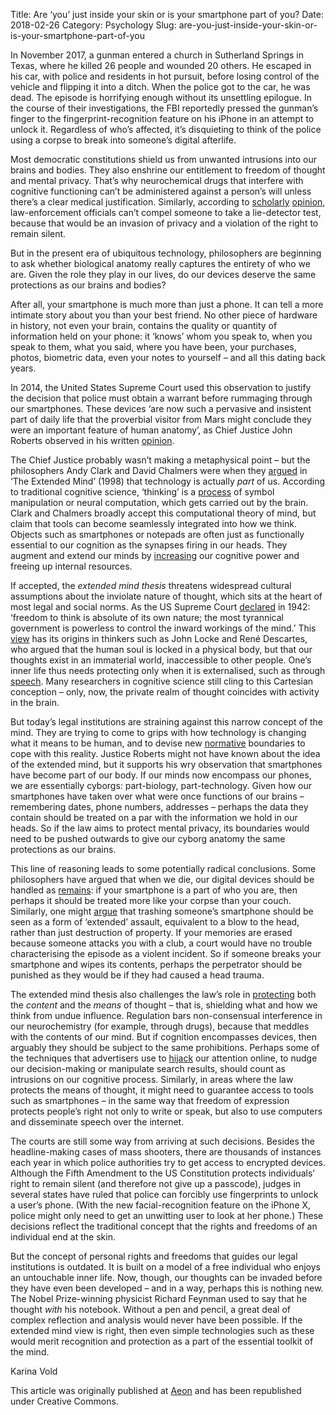 Title: Are ‘you’ just inside your skin or is your smartphone part of you?
Date: 2018-02-26
Category: Psychology
Slug: are-you-just-inside-your-skin-or-is-your-smartphone-part-of-you

<p>In November 2017, a gunman entered a church in Sutherland Springs in Texas, where he killed 26 people and wounded 20 others. He escaped in his car, with police and residents in hot pursuit, before losing control of the vehicle and flipping it into a ditch. When the police got to the car, he was dead. The episode is horrifying enough without its unsettling epilogue. In the course of their investigations, the FBI reportedly pressed the gunman’s finger to the fingerprint-recognition feature on his iPhone in an attempt to unlock it. Regardless of who’s affected, it’s disquieting to think of the police using a corpse to break into someone’s digital afterlife.</p><p>Most democratic constitutions shield us from unwanted intrusions into our brains and bodies. They also enshrine our entitlement to freedom of thought and mental privacy. That’s why neurochemical drugs that interfere with cognitive functioning can’t be administered against a person’s will unless there’s a clear medical justification. Similarly, according to <a href="https://www.researchgate.net/publication/256064618_Neuroscience_Mental_Privacy_and_the_Law" target="_blank">scholarly</a> <a href="http://digitalcommons.law.umaryland.edu/cgi/viewcontent.cgi?article=3686&amp;context=mlr" target="_blank">opinion</a>, law-enforcement officials can’t compel someone to take a lie-detector test, because that would be an invasion of privacy and a violation of the right to remain silent.</p><p>But in the present era of ubiquitous technology, philosophers are beginning to ask whether biological anatomy really captures the entirety of who we are. Given the role they play in our lives, do our devices deserve the same protections as our brains and bodies?</p><p>After all, your smartphone is much more than just a phone. It can tell a more intimate story about you than your best friend. No other piece of hardware in history, not even your brain, contains the quality or quantity of information held on your phone: it ‘knows’ whom you speak to, when you speak to them, what you said, where you have been, your purchases, photos, biometric data, even your notes to yourself – and all this dating back years.</p><p>In 2014, the United States Supreme Court used this observation to justify the decision that police must obtain a warrant before rummaging through our smartphones. These devices ‘are now such a pervasive and insistent part of daily life that the proverbial visitor from Mars might conclude they were an important feature of human anatomy’, as Chief Justice John Roberts observed in his written <a href="https://www.law.cornell.edu/supremecourt/text/13-132" target="_blank">opinion</a>.</p><p>The Chief Justice probably wasn’t making a metaphysical point – but the philosophers Andy Clark and David Chalmers were when they <a href="http://consc.net/papers/extended.html" target="_blank">argued</a> in ‘The Extended Mind’ (1998) that technology is actually <em>part</em> of us. According to traditional cognitive science, ‘thinking’ is a <a href="https://aeon.co/ideas/the-mind-isn-t-locked-in-the-brain-but-extends-far-beyond-it" target="_blank">process</a> of symbol manipulation or neural computation, which gets carried out by the brain. Clark and Chalmers broadly accept this computational theory of mind, but claim that tools can become seamlessly integrated into how we think. Objects such as smartphones or notepads are often just as functionally essential to our cognition as the synapses firing in our heads. They augment and extend our minds by <a href="https://aeon.co/ideas/embedded-beings-how-we-blended-our-minds-with-our-devices" target="_blank">increasing</a> our cognitive power and freeing up internal resources.</p><p>If accepted, the <em>extended mind thesis </em>threatens widespread cultural assumptions about the inviolate nature of thought, which sits at the heart of most legal and social norms. As the US Supreme Court <a href="https://supreme.justia.com/cases/federal/us/316/584/case.html" target="_blank">declared</a> in 1942: ‘freedom to think is absolute of its own nature; the most tyrannical government is powerless to control the inward workings of the mind.’ This <a href="https://aeon.co/ideas/descartes-was-wrong-a-person-is-a-person-through-other-persons" target="_blank">view</a> has its origins in thinkers such as John Locke and René Descartes, who argued that the human soul is locked in a physical body, but that our thoughts exist in an immaterial world, inaccessible to other people. One’s inner life thus needs protecting only when it is externalised, such as through <a href="https://aeon.co/ideas/free-speech-is-a-blunt-instrument-lets-break-it-up" target="_blank">speech</a>. Many researchers in cognitive science still cling to this Cartesian conception – only, now, the private realm of thought coincides with activity in the brain.</p><p>But today’s legal institutions are straining against this narrow concept of the mind. They are trying to come to grips with how technology is changing what it means to be human, and to devise new <a href="https://link.springer.com/article/10.1007/s11572-012-9172-y" target="_blank">normative</a> boundaries to cope with this reality. Justice Roberts might not have known about the idea of the extended mind, but it supports his wry observation that smartphones have become part of our body. If our minds now encompass our phones, we are essentially cyborgs: part-biology, part-technology. Given how our smartphones have taken over what were once functions of our brains – remembering dates, phone numbers, addresses – perhaps the data they contain should be treated on a par with the information we hold in our heads. So if the law aims to protect mental privacy, its boundaries would need to be pushed outwards to give our cyborg anatomy the same protections as our brains.</p><p><span class="ld-dropcap">T</span>his line of reasoning leads to some potentially radical conclusions. Some philosophers have argued that when we die, our digital devices should be handled as <a href="https://aeon.co/ideas/what-are-the-ethical-consequences-of-immortality-technology" target="_blank">remains</a>: if your smartphone is a part of who you are, then perhaps it should be treated more like your corpse than your couch. Similarly, one might <a href="https://www.cambridge.org/core/journals/journal-of-the-american-philosophical-association/article/div-classtitleis-having-your-computer-compromised-a-personal-assault-the-ethics-of-extended-cognitiondiv/AD3872F46DFB86C0A949A9CBD9A15EEC" target="_blank">argue</a> that trashing someone’s smartphone should be seen as a form of ‘extended’ assault, equivalent to a blow to the head, rather than just destruction of property. If your memories are erased because someone attacks you with a club, a court would have no trouble characterising the episode as a violent incident. So if someone breaks your smartphone and wipes its contents, perhaps the perpetrator should be punished as they would be if they had caused a head trauma.</p><p>The extended mind thesis also challenges the law’s role in <a href="https://papers.ssrn.com/sol3/papers.cfm?abstract_id=2010709" target="_blank">protecting</a> both the <em>content</em> and the <em>means</em> of thought – that is, shielding what and how we think from undue influence. Regulation bars non-consensual interference in our neurochemistry (for example, through drugs), because that meddles with the contents of our mind. But if cognition encompasses devices, then arguably they should be subject to the same prohibitions. Perhaps some of the techniques that advertisers use to <a href="https://aeon.co/essays/if-the-internet-is-addictive-why-don-t-we-regulate-it" target="_blank">hijack</a> our attention online, to nudge our decision-making or manipulate search results, should count as intrusions on our cognitive process. Similarly, in areas where the law protects the means of thought, it might need to guarantee access to tools such as smartphones – in the same way that freedom of expression protects people’s right not only to write or speak, but also to use computers and disseminate speech over the internet.</p><p>The courts are still some way from arriving at such decisions. Besides the headline-making cases of mass shooters, there are thousands of instances each year in which police authorities try to get access to encrypted devices. Although the Fifth Amendment to the US Constitution protects individuals’ right to remain silent (and therefore not give up a passcode), judges in several states have ruled that police can forcibly use fingerprints to unlock a user’s phone. (With the new facial-recognition feature on the iPhone X, police might only need to get an unwitting user to look at her phone.) These decisions reflect the traditional concept that the rights and freedoms of an individual end at the skin.</p><p>But the concept of personal rights and freedoms that guides our legal institutions is outdated. It is built on a model of a free individual who enjoys an untouchable inner life. Now, though, our thoughts can be invaded before they have even been developed – and in a way, perhaps this is nothing new. The Nobel Prize-winning physicist Richard Feynman used to say that he thought <em>with</em> his notebook. Without a pen and pencil, a great deal of complex reflection and analysis would never have been possible. If the extended mind view is right, then even simple technologies such as these would merit recognition and protection as a part of the essential toolkit of the mind.<img src='https://metrics.aeon.co/count/03517cd9-1dd4-415b-95f0-9dbf2e3b2cc0.gif' alt='Aeon counter – do not remove' width='1' height='1' /></p><p>Karina Vold</p><p>This article was originally published at <a href='https://aeon.co?utm_campaign=republished-article' target='_blank'>Aeon</a> and has been republished under Creative Commons.</p>